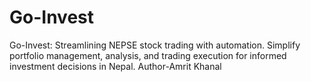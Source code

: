 # Go-Invest
Go-Invest: Streamlining NEPSE stock trading with automation. Simplify portfolio management, analysis, and trading execution for informed investment decisions in Nepal.
Author-Amrit Khanal
